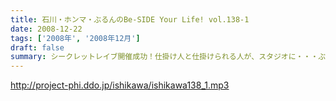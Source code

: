 ```yaml
---
title: 石川・ホンマ・ぶるんのBe-SIDE Your Life! vol.138-1
date: 2008-12-22
tags: ['2008年', '2008年12月']
draft: false
summary: シークレットレイブ開催成功！仕掛け人と仕掛けられる人が、スタジオに・・・ぶるんサン、マヂでHPとかチェックしてないんです。集まってくれた人はありがとう！（いや、勝手に来ちゃった人々、か!?）NAMAE
---
```


http://project-phi.ddo.jp/ishikawa/ishikawa138_1.mp3
